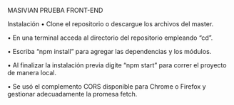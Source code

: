 
MASIVIAN PRUEBA FRONT-END

Instalación
•	Clone el repositorio o descargue los archivos del master.

•	En una terminal acceda al directorio del repositorio empleando “cd”.

•	Escriba “npm install” para agregar las dependencias y los módulos.

•	Al finalizar la instalación previa digite “npm start” para correr el proyecto de manera local. 

•	Se usó el complemento CORS disponible para Chrome o Firefox y gestionar adecuadamente la promesa fetch.




